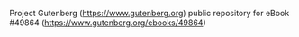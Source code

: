 Project Gutenberg (https://www.gutenberg.org) public repository for eBook #49864 (https://www.gutenberg.org/ebooks/49864)
